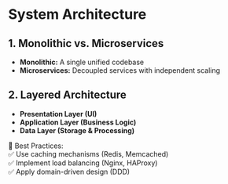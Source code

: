 # System Architecture  
## 1. Monolithic vs. Microservices  
- **Monolithic:** A single unified codebase  
- **Microservices:** Decoupled services with independent scaling  

## 2. Layered Architecture  
- **Presentation Layer (UI)**
- **Application Layer (Business Logic)**
- **Data Layer (Storage & Processing)**  

📌 Best Practices:  
✅ Use caching mechanisms (Redis, Memcached)  
✅ Implement load balancing (Nginx, HAProxy)  
✅ Apply domain-driven design (DDD)  

